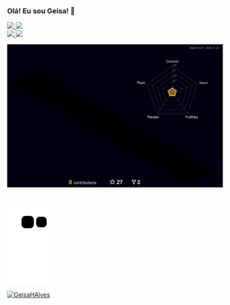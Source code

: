 ### Olá! Eu sou Geisa! 👋

<div>
<a href="https://github.com/GeisaHAlves/">
<img width="49%" src="https://github-readme-stats-grazi-grazifalk.vercel.app/api?username=GeisaHAlves&show_icons=true&theme=blueberry&include_all_commits=true&count_private=true"/>
<img width="49%" src="https://github-readme-streak-stats.herokuapp.com/?user=GeisaHAlves&hide_border=true&date_format=M%20j%5B%2C%20Y%5D&theme=blueberry"/>
</div>

 <div>
  <a href="https://github.com/GeisaHAlves/">
  <img width="57%" src="http://github-profile-summary-cards.vercel.app/api/cards/profile-details?username=GeisaHAlves&theme=tokyonight"/>
  <img width="41%" src="https://github-readme-stats-grazi-grazifalk.vercel.app/api/top-langs/?username=GeisaHAlves&layout=compact&langs_count=16&theme=blueberry"/>

  ![Status](./profile-3d-contrib/profile-night-rainbow.svg)    
 </div>
  
##

![Snake animation](https://github.com/GeisaHAlves/GeisaHAlves/blob/output/github-contribution-grid-snake.svg)

<p align="left"> <img src="https://komarev.com/ghpvc/?username=GeisaHAlves&label=Profile%20views&color=0e75b6&style=flat" alt="GeisaHAlves" /> </p>

<!--
**grazifalk/grazifalk** is a ✨ _special_ ✨ repository because its `README.md` (this file) appears on your GitHub profile.

Here are some ideas to get you started:

- 🔭 I’m currently working on ...
- 🌱 I’m currently learning ...
- 👯 I’m looking to collaborate on ...
- 🤔 I’m looking for help with ...
- 💬 Ask me about ...
- 📫 How to reach me: ...
- 😄 Pronouns: ...
- ⚡ Fun fact: ...
-->
